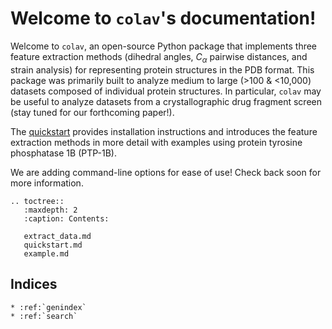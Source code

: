 <!---
.. colav documentation master file, created by
   sphinx-quickstart on Thu Jul 13 21:49:07 2023.
   You can adapt this file completely to your liking, but it should at least
   contain the root `toctree` directive.
-->

# Welcome to `colav`'s documentation!

Welcome to `colav`, an open-source Python package that implements three feature extraction methods (dihedral angles, $C_\alpha$ pairwise distances, and strain analysis) for representing protein structures in the PDB format. This package was primarily built to analyze medium to large (>100 & <10,000) datasets composed of individual protein structures. In particular, `colav` may be useful to analyze datasets from a crystallographic drug fragment screen (stay tuned for our forthcoming paper!).

The [quickstart](quickstart.md) provides installation instructions and introduces the feature extraction methods in more detail with examples using protein tyrosine phosphatase 1B (PTP-1B).

We are adding command-line options for ease of use! Check back soon for more information.

```{eval-rst}
.. toctree::
   :maxdepth: 2
   :caption: Contents:

   extract_data.md
   quickstart.md
   example.md
```

## Indices

```{eval-rst}
* :ref:`genindex`
* :ref:`search`
```
